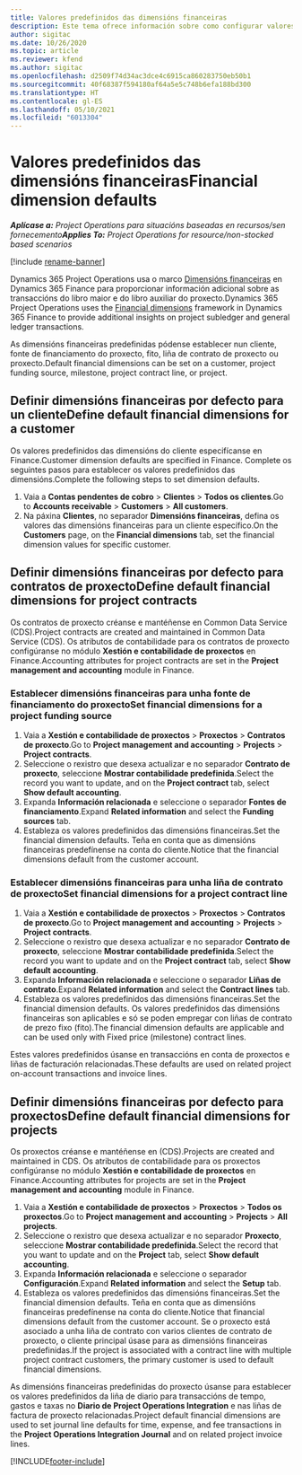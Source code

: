 ```yaml
---
title: Valores predefinidos das dimensións financeiras
description: Este tema ofrece información sobre como configurar valores predefinidos de dimensións financeiras.
author: sigitac
ms.date: 10/26/2020
ms.topic: article
ms.reviewer: kfend
ms.author: sigitac
ms.openlocfilehash: d2509f74d34ac3dce4c6915ca860283750eb50b1
ms.sourcegitcommit: 40f68387f594180af64a5e5c748b6efa188bd300
ms.translationtype: HT
ms.contentlocale: gl-ES
ms.lasthandoff: 05/10/2021
ms.locfileid: "6013304"
---
```

# <a name="financial-dimension-defaults"></a><span data-ttu-id="6fd22-103">Valores predefinidos das dimensións financeiras</span><span class="sxs-lookup"><span data-stu-id="6fd22-103">Financial dimension defaults</span></span>

<span data-ttu-id="6fd22-104">_**Aplícase a:** Project Operations para situacións baseadas en recursos/sen fornecemento_</span><span class="sxs-lookup"><span data-stu-id="6fd22-104">_**Applies To:** Project Operations for resource/non-stocked based scenarios_</span></span>

[!include [rename-banner](~/includes/cc-data-platform-banner.md)]

<span data-ttu-id="6fd22-105">Dynamics 365 Project Operations usa o marco [Dimensións financeiras](/dynamics365/finance/general-ledger/financial-dimensions) en Dynamics 365 Finance para proporcionar información adicional sobre as transaccións do libro maior e do libro auxiliar do proxecto.</span><span class="sxs-lookup"><span data-stu-id="6fd22-105">Dynamics 365 Project Operations uses the [Financial dimensions](/dynamics365/finance/general-ledger/financial-dimensions) framework in Dynamics 365 Finance to provide additional insights on project subledger and general ledger transactions.</span></span>

<span data-ttu-id="6fd22-106">As dimensións financeiras predefinidas pódense establecer nun cliente, fonte de financiamento do proxecto, fito, liña de contrato de proxecto ou proxecto.</span><span class="sxs-lookup"><span data-stu-id="6fd22-106">Default financial dimensions can be set on a customer, project funding source, milestone, project contract line, or project.</span></span>

## <a name="define-default-financial-dimensions-for-a-customer"></a><span data-ttu-id="6fd22-107">Definir dimensións financeiras por defecto para un cliente</span><span class="sxs-lookup"><span data-stu-id="6fd22-107">Define default financial dimensions for a customer</span></span>

<span data-ttu-id="6fd22-108">Os valores predefinidos das dimensións do cliente especifícanse en Finance.</span><span class="sxs-lookup"><span data-stu-id="6fd22-108">Customer dimension defaults are specified in Finance.</span></span> <span data-ttu-id="6fd22-109">Complete os seguintes pasos para establecer os valores predefinidos das dimensións.</span><span class="sxs-lookup"><span data-stu-id="6fd22-109">Complete the following steps to set dimension defaults.</span></span>

1. <span data-ttu-id="6fd22-110">Vaia a **Contas pendentes de cobro** > **Clientes** > **Todos os clientes**.</span><span class="sxs-lookup"><span data-stu-id="6fd22-110">Go to **Accounts receivable** > **Customers** > **All customers**.</span></span>
2. <span data-ttu-id="6fd22-111">Na páxina **Clientes**, no separador **Dimensións financeiras**, defina os valores das dimensións financeiras para un cliente específico.</span><span class="sxs-lookup"><span data-stu-id="6fd22-111">On the **Customers** page, on the **Financial dimensions** tab, set the financial dimension values for specific customer.</span></span>

## <a name="define-default-financial-dimensions-for-project-contracts"></a><span data-ttu-id="6fd22-112">Definir dimensións financeiras por defecto para contratos de proxecto</span><span class="sxs-lookup"><span data-stu-id="6fd22-112">Define default financial dimensions for project contracts</span></span>

<span data-ttu-id="6fd22-113">Os contratos de proxecto créanse e mantéñense en Common Data Service (CDS).</span><span class="sxs-lookup"><span data-stu-id="6fd22-113">Project contracts are created and maintained in Common Data Service (CDS).</span></span> <span data-ttu-id="6fd22-114">Os atributos de contabilidade para os contratos de proxecto configúranse no módulo **Xestión e contabilidade de proxectos** en Finance.</span><span class="sxs-lookup"><span data-stu-id="6fd22-114">Accounting attributes for project contracts are set in the **Project management and accounting** module in Finance.</span></span>

### <a name="set-financial-dimensions-for-a-project-funding-source"></a><span data-ttu-id="6fd22-115">Establecer dimensións financeiras para unha fonte de financiamento do proxecto</span><span class="sxs-lookup"><span data-stu-id="6fd22-115">Set financial dimensions for a project funding source</span></span>

1. <span data-ttu-id="6fd22-116">Vaia a **Xestión e contabilidade de proxectos** > **Proxectos** > **Contratos de proxecto**.</span><span class="sxs-lookup"><span data-stu-id="6fd22-116">Go to **Project management and accounting** > **Projects** > **Project contracts**.</span></span>
2. <span data-ttu-id="6fd22-117">Seleccione o rexistro que desexa actualizar e no separador **Contrato de proxecto**, seleccione **Mostrar contabilidade predefinida**.</span><span class="sxs-lookup"><span data-stu-id="6fd22-117">Select the record you want to update, and on the **Project contract** tab, select **Show default accounting**.</span></span>
3. <span data-ttu-id="6fd22-118">Expanda **Información relacionada** e seleccione o separador **Fontes de financiamento**.</span><span class="sxs-lookup"><span data-stu-id="6fd22-118">Expand **Related information** and select the **Funding sources** tab.</span></span>
4. <span data-ttu-id="6fd22-119">Estableza os valores predefinidos das dimensións financeiras.</span><span class="sxs-lookup"><span data-stu-id="6fd22-119">Set the financial dimension defaults.</span></span> <span data-ttu-id="6fd22-120">Teña en conta que as dimensións financeiras predefínense na conta do cliente.</span><span class="sxs-lookup"><span data-stu-id="6fd22-120">Notice that the financial dimensions default from the customer account.</span></span>

### <a name="set-financial-dimensions-for-a-project-contract-line"></a><span data-ttu-id="6fd22-121">Establecer dimensións financeiras para unha liña de contrato de proxecto</span><span class="sxs-lookup"><span data-stu-id="6fd22-121">Set financial dimensions for a project contract line</span></span>

1. <span data-ttu-id="6fd22-122">Vaia a **Xestión e contabilidade de proxectos** > **Proxectos** > **Contratos de proxecto**.</span><span class="sxs-lookup"><span data-stu-id="6fd22-122">Go to **Project management and accounting** > **Projects** > **Project contracts**.</span></span>
2. <span data-ttu-id="6fd22-123">Seleccione o rexistro que desexa actualizar e no separador **Contrato de proxecto**, seleccione **Mostrar contabilidade predefinida**.</span><span class="sxs-lookup"><span data-stu-id="6fd22-123">Select the record you want to update and on the **Project contract** tab, select **Show default accounting**.</span></span>
3. <span data-ttu-id="6fd22-124">Expanda **Información relacionada** e seleccione o separador **Liñas de contrato**.</span><span class="sxs-lookup"><span data-stu-id="6fd22-124">Expand **Related information** and select the **Contract lines** tab.</span></span>
4. <span data-ttu-id="6fd22-125">Estableza os valores predefinidos das dimensións financeiras.</span><span class="sxs-lookup"><span data-stu-id="6fd22-125">Set the financial dimension defaults.</span></span> <span data-ttu-id="6fd22-126">Os valores predefinidos das dimensións financeiras son aplicables e só se poden empregar con liñas de contrato de prezo fixo (fito).</span><span class="sxs-lookup"><span data-stu-id="6fd22-126">The financial dimension defaults are applicable and can be used only with Fixed price (milestone) contract lines.</span></span>

<span data-ttu-id="6fd22-127">Estes valores predefinidos úsanse en transaccións en conta de proxectos e liñas de facturación relacionadas.</span><span class="sxs-lookup"><span data-stu-id="6fd22-127">These defaults are used on related project on-account transactions and invoice lines.</span></span>

## <a name="define-default-financial-dimensions-for-projects"></a><span data-ttu-id="6fd22-128">Definir dimensións financeiras por defecto para proxectos</span><span class="sxs-lookup"><span data-stu-id="6fd22-128">Define default financial dimensions for projects</span></span>

<span data-ttu-id="6fd22-129">Os proxectos créanse e mantéñense en (CDS).</span><span class="sxs-lookup"><span data-stu-id="6fd22-129">Projects are created and maintained in CDS.</span></span> <span data-ttu-id="6fd22-130">Os atributos de contabilidade para os proxectos configúranse no módulo **Xestión e contabilidade de proxectos** en Finance.</span><span class="sxs-lookup"><span data-stu-id="6fd22-130">Accounting attributes for projects are set in the **Project management and accounting** module in Finance.</span></span>

1. <span data-ttu-id="6fd22-131">Vaia a **Xestión e contabilidade de proxectos** > **Proxectos** > **Todos os proxectos**.</span><span class="sxs-lookup"><span data-stu-id="6fd22-131">Go to **Project management and accounting** > **Projects** > **All projects**.</span></span>
2. <span data-ttu-id="6fd22-132">Seleccione o rexistro que desexa actualizar e no separador **Proxecto**, seleccione **Mostrar contabilidade predefinida**.</span><span class="sxs-lookup"><span data-stu-id="6fd22-132">Select the record that you want to update and on the **Project** tab, select **Show default accounting**.</span></span>
3. <span data-ttu-id="6fd22-133">Expanda **Información relacionada** e seleccione o separador **Configuración**.</span><span class="sxs-lookup"><span data-stu-id="6fd22-133">Expand **Related information** and select the **Setup** tab.</span></span>
4. <span data-ttu-id="6fd22-134">Estableza os valores predefinidos das dimensións financeiras.</span><span class="sxs-lookup"><span data-stu-id="6fd22-134">Set the financial dimension defaults.</span></span> <span data-ttu-id="6fd22-135">Teña en conta que as dimensións financeiras predefínense na conta do cliente.</span><span class="sxs-lookup"><span data-stu-id="6fd22-135">Notice that financial dimensions default from the customer account.</span></span> <span data-ttu-id="6fd22-136">Se o proxecto está asociado a unha liña de contrato con varios clientes de contrato de proxecto, o cliente principal úsase para as dimensións financeiras predefinidas.</span><span class="sxs-lookup"><span data-stu-id="6fd22-136">If the project is associated with a contract line with multiple project contract customers, the primary customer is used to default financial dimensions.</span></span>

<span data-ttu-id="6fd22-137">As dimensións financeiras predefinidas do proxecto úsanse para establecer os valores predefinidos da liña de diario para transaccións de tempo, gastos e taxas no **Diario de Project Operations Integration** e nas liñas de factura de proxecto relacionadas.</span><span class="sxs-lookup"><span data-stu-id="6fd22-137">Project default financial dimensions are used to set journal line defaults for time, expense, and fee transactions in the **Project Operations Integration Journal** and on related project invoice lines.</span></span>


[!INCLUDE[footer-include](../includes/footer-banner.md)]